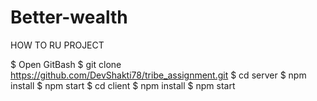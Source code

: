 # Better-wealth

HOW TO RU PROJECT

$ Open GitBash
$ git clone https://github.com/DevShakti78/tribe_assignment.git
$ cd server
$ npm install
$ npm start
$ cd client
$ npm install
$ npm start
